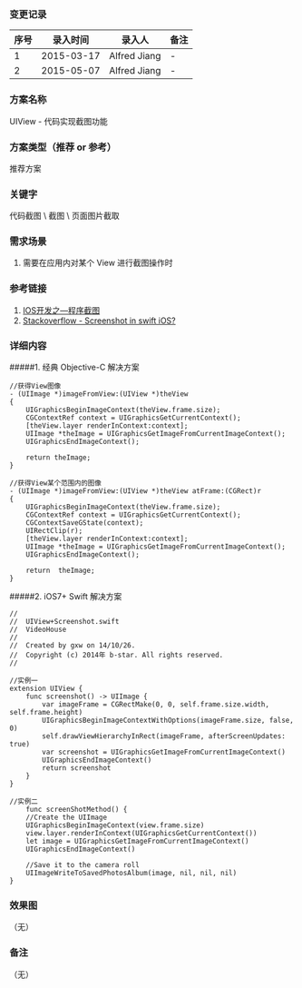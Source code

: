 ### 变更记录
| 序号 | 录入时间 | 录入人 | 备注 |
| -- | -- | -- | -- |
| 1 | 2015-03-17 | Alfred Jiang | - |
| 2| 2015-05-07 | Alfred Jiang | - |

### 方案名称
UIView - 代码实现截图功能

### 方案类型（推荐 or 参考）
推荐方案

### 关键字
代码截图 \ 截图 \ 页面图片截取

### 需求场景
1. 需要在应用内对某个 View 进行截图操作时

### 参考链接
1. [IOS开发之—程序截图](http://blog.csdn.net/pjk1129/article/details/7097618)
2. [Stackoverflow - Screenshot in swift iOS?](http://stackoverflow.com/questions/25444609/screenshot-in-swift-ios)

### 详细内容

#####1. 经典 Objective-C 解决方案

    //获得View图像
    - (UIImage *)imageFromView:(UIView *)theView
    {
        UIGraphicsBeginImageContext(theView.frame.size);
        CGContextRef context = UIGraphicsGetCurrentContext();
        [theView.layer renderInContext:context];
        UIImage *theImage = UIGraphicsGetImageFromCurrentImageContext();
        UIGraphicsEndImageContext();

        return theImage;
    }

    //获得View某个范围内的图像
    - (UIImage *)imageFromView:(UIView *)theView atFrame:(CGRect)r
    {
        UIGraphicsBeginImageContext(theView.frame.size);
        CGContextRef context = UIGraphicsGetCurrentContext();
        CGContextSaveGState(context);
        UIRectClip(r);
        [theView.layer renderInContext:context];
        UIImage *theImage = UIGraphicsGetImageFromCurrentImageContext();
        UIGraphicsEndImageContext();

        return  theImage;
    }

#####2. iOS7+ Swift 解决方案

    //
    //  UIView+Screenshot.swift
    //  VideoHouse
    //
    //  Created by gxw on 14/10/26.
    //  Copyright (c) 2014年 b-star. All rights reserved.
    //

    //实例一
    extension UIView {
        func screenshot() -> UIImage {
            var imageFrame = CGRectMake(0, 0, self.frame.size.width, self.frame.height)
            UIGraphicsBeginImageContextWithOptions(imageFrame.size, false, 0)
            self.drawViewHierarchyInRect(imageFrame, afterScreenUpdates: true)
            var screenshot = UIGraphicsGetImageFromCurrentImageContext()
            UIGraphicsEndImageContext()
            return screenshot
        }
    }

    //实例二
        func screenShotMethod() {
        //Create the UIImage
        UIGraphicsBeginImageContext(view.frame.size)
        view.layer.renderInContext(UIGraphicsGetCurrentContext())
        let image = UIGraphicsGetImageFromCurrentImageContext()
        UIGraphicsEndImageContext()

        //Save it to the camera roll
        UIImageWriteToSavedPhotosAlbum(image, nil, nil, nil)
    }

### 效果图
（无）

### 备注
（无）
